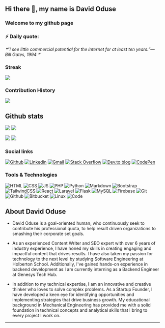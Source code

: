 ## Hi there 👋, my name is David Oduse


### Welcome to my github page



### ⚡ Daily quote: 
<!--STARTS_HERE_QUOTE_README-->
<i>❝“I see little commercial potential for the Internet for at least ten years.”— Bill Gates, 1994   ❞</i>
<!--ENDS_HERE_QUOTE_README-->



<!--
### Musical vibes

![Spotify recently played](https://spotify-recently-played-readme.vercel.app/api?user=jnmtkgm9g3byjiiftxmv9hfe6&unique={true|1|on|yes})
-->

### Streak

<a href="https://github-readme-streak-stats.herokuapp.com/?user=KingDavidJnr">
  <img align="center" src="https://github-readme-streak-stats.herokuapp.com/?user=KingDavidJnr" />
</a>

<br>

### Contribution History
![](http://github-profile-summary-cards.vercel.app/api/cards/profile-details?username=KingDavidJnr&theme=default)

## Github stats

<!--
[![](https://raw.githubusercontent.com/KingDavidJnr/KingDavidJnr/version-2/profile-summary-card-output/github/0-profile-details.svg)](https://github.com/vn7n24fzkq/github-profile-summary-cards)
-->



![](http://github-profile-summary-cards.vercel.app/api/cards/repos-per-language?username=KingDavidJnr&theme=default) ![](http://github-profile-summary-cards.vercel.app/api/cards/most-commit-language?username=KingDavidJnr&theme=default)

![](http://github-profile-summary-cards.vercel.app/api/cards/stats?username=KingDavidJnr&theme=default) ![](http://github-profile-summary-cards.vercel.app/api/cards/productive-time?username=KingDavidJnr&theme=default&utcOffset=8)



<!--
### Trophies
[![trophy](https://github-profile-trophy.vercel.app/?username=KingDavidJnr&column=7)](https://github.com/ryo-ma/github-profile-trophy)
[![Twitter](https://img.shields.io/badge/twitter-%231DA1F2.svg?&style=for-the-badge&logo=twitter&logoColor=white)](https://twitter.com/AdjoviPericles)
-->

### Social links

[![Github](https://img.shields.io/badge/Github-000000?&style=for-the-badge&logo=github&logoColor=white)](https://github.com/KingDavidJnr)
[![Linkedin](https://img.shields.io/badge/linkedin-%230077B5.svg?&style=for-the-badge&logo=linkedin&logoColor=white)](https://www.linkedin.com/in/david-oduse-b73357a7/)
[![Gmail](https://img.shields.io/badge/gmail-D14836?&style=for-the-badge&logo=gmail&logoColor=white)](odusedavid@gmail.com)
[![Stack Overflow](https://img.shields.io/badge/-Stackoverflow-FE7A16?style=for-the-badge&logo=stack-overflow&logoColor=white)](https://stackoverflow.com/users/20678184/oduse-david)
[![Dev.to blog](https://img.shields.io/badge/dev.to-0A0A0A?style=for-the-badge&logo=dev.to&logoColor=white)](https://dev.to/KingDavidJnr/) 
[![CodePen](https://img.shields.io/badge/Codepen-000000?style=for-the-badge&logo=codepen&logoColor=white)](https://codepen.io/KingDavidJnr)



### Tools & Technologies

![HTML](https://img.shields.io/badge/html5-%23E34F26.svg?style=for-the-badge&logo=html5&logoColor=white) ![CSS](https://img.shields.io/badge/css3-%231572B6.svg?style=for-the-badge&logo=css3&logoColor=white) ![JS](https://img.shields.io/badge/javascript-%23323330.svg?style=for-the-badge&logo=javascript&logoColor=%23F7DF1E) ![PHP](https://img.shields.io/badge/php-%23777BB4.svg?style=for-the-badge&logo=php&logoColor=white)
![Python](https://img.shields.io/badge/python-%2314354C.svg?style=for-the-badge&logo=python&logoColor=white) ![Markdown](https://img.shields.io/badge/markdown-%23000000.svg?style=for-the-badge&logo=markdown&logoColor=white)
![Bootstrap](https://img.shields.io/badge/bootstrap-%23563D7C.svg?style=for-the-badge&logo=bootstrap&logoColor=white) ![TailwindCSS](https://img.shields.io/badge/tailwindcss-%2338B2AC.svg?style=for-the-badge&logo=tailwind-css&logoColor=white) ![React](https://img.shields.io/badge/React-20232A?style=for-the-badge&logo=react&logoColor=61DAFB) ![Laravel](https://img.shields.io/badge/laravel-%23FF2D20.svg?style=for-the-badge&logo=laravel&logoColor=white) ![Flask](https://img.shields.io/badge/flask-%23000.svg?style=for-the-badge&logo=flask&logoColor=white)
![MySQL](https://img.shields.io/badge/mysql-%2300f.svg?style=for-the-badge&logo=mysql&logoColor=white) ![Firebase](https://img.shields.io/badge/firebase-%23039BE5.svg?style=for-the-badge&logo=firebase)
![Git](https://img.shields.io/badge/git-%23F05033.svg?style=for-the-badge&logo=git&logoColor=white)  ![Github](https://img.shields.io/badge/github-%23121011.svg?style=for-the-badge&logo=github&logoColor=white) ![Bitbucket](https://img.shields.io/badge/bitbucket-%230047B3.svg?style=for-the-badge&logo=bitbucket&logoColor=white)
![Linux](https://img.shields.io/badge/Linux-FCC624?style=for-the-badge&logo=linux&logoColor=black) ![Code](https://img.shields.io/badge/VisualStudioCode-0078d7.svg?style=for-the-badge&logo=visual-studio-code&logoColor=white)







<!--
### Contribution graph
![GitHub Activity Graph](https://activity-graph.herokuapp.com/graph?username=KingDavidJnr)  
-->

## About David Oduse

* David Oduse is a goal-oriented human, who continuously seek to contribute his professional quota, to help result driven organizations to smashing their corporate set goals.

* As an experienced Content Writer and SEO expert with over 6 years of industry experience, I have honed my skills in creating engaging and impactful content that drives results. I have also taken my passion for technology to the next level by studying Software Engineering at Holberton School. Additionally, I've gained hands-on experience in backend development as I am currently interning as a Backend Engineer at Genesys Tech Hub.

* In addition to my technical expertise, I am an innovative and creative thinker who loves to solve complex problems. As a Startup Founder, I have developed a keen eye for identifying opportunities and implementing strategies that drive business growth. My educational background in Mechanical Engineering has provided me with a solid foundation in technical concepts and analytical skills that I bring to every project I work on.
<hr>

